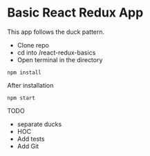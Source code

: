 # Basic React Redux App 
This app follows the duck pattern.

* Clone repo
* cd into /react-redux-basics
* Open terminal in the directory

```
npm install
```
After installation
```
npm start
```


TODO
* separate ducks
* HOC
* Add tests
* Add Git